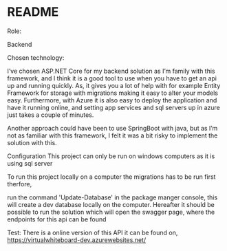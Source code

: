 # README #

Role: 

Backend


Chosen technology:

I’ve chosen ASP.NET Core for my backend solution as I’m family with this framework, and I think it is a good tool to use when you have to get an api up and running quickly. As, it gives you a lot of help with for example Entity Framework for storage with migrations making it easy to alter your models easy. Furthermore, with Azure it is also easy to deploy the application and have it running online, and setting app services and sql servers up in azure just takes a couple of minutes.

Another approach could have been to use SpringBoot with java, but as I’m not as familiar with this framework, I felt it was a bit risky to implement the solution with this. 


Configuration
This project can only be run on windows computers as it is using sql server

To run this project  locally on a computer the migrations has to be run first therfore,

run the command 'Update-Database' in the package manger console, this will create a dev database locally on the computer.
Hereafter it should be possible to run the solution which will open the swagger page, where the endpoints for this api can be found


Test:
There is a online version of this API it can be found on, https://virtualwhiteboard-dev.azurewebsites.net/ 
